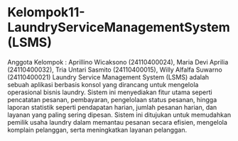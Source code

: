 # Kelompok11-LaundryServiceManagementSystem(LSMS)
Anggota Kelompok : Aprillino Wicaksono (24110400024), Maria Devi Aprilia (24110400032), Tria Untari Sasmito (24110400015), Willy Alfalfa Suwarno (24110400021)
Laundry Service Management System (LSMS) adalah sebuah aplikasi berbasis konsol yang dirancang untuk mengelola operasional bisnis laundry. Sistem ini menyediakan fitur utama seperti pencatatan pesanan, pembayaran, pengelolaan status pesanan, hingga laporan statistik seperti pendapatan harian, jumlah pesanan harian, dan layanan yang paling sering dipesan. Sistem ini ditujukan untuk memudahkan pemilik usaha laundry dalam memantau pesanan secara efisien, mengelola komplain pelanggan, serta meningkatkan layanan pelanggan.

